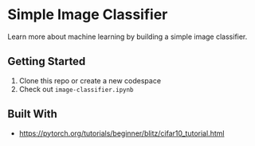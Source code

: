 # Simple Image Classifier

Learn more about machine learning by building a simple image classifier.

## Getting Started

1. Clone this repo or create a new codespace
2. Check out `image-classifier.ipynb`

## Built With

- https://pytorch.org/tutorials/beginner/blitz/cifar10_tutorial.html
